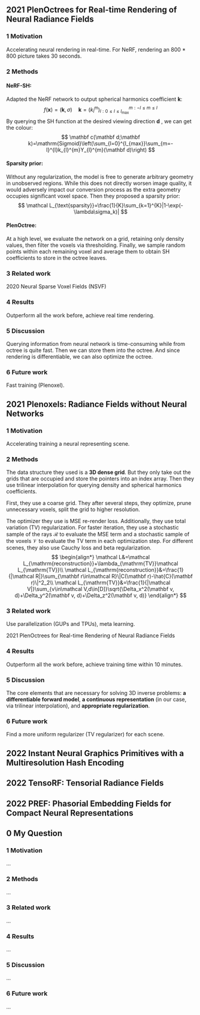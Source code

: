 ## 2021 PlenOctrees for Real-time Rendering of Neural Radiance Fields

### 1 Motivation

Accelerating neural rendering in real-time. For NeRF, rendering an 800 * 800 picture takes 30 seconds.

### 2 Methods

#### NeRF-SH:

Adapted the NeRF network to output spherical harmonics coefficient $\mathbf k$:
$$
f(\mathbf x)=(\mathbf k,\sigma)\quad\mathbf k=(k_{l}^{m})_{l:0\le l\le l_{\max}}^{m:-l\le m\le l}
$$
By querying the SH function at the desired viewing direction $\mathbf d$ , we can get the colour:
$$
\mathbf c(\mathbf d;\mathbf k)=\mathrm{Sigmoid}\left(\sum_{l=0}^{l_{max}}\sum_{m=-l}^{l}k_{l}^{m}Y_{l}^{m}(\mathbf d)\right)
$$

#### Sparsity prior:

Without any regularization, the model is free to generate arbitrary geometry in unobserved regions. While this does not directly worsen image quality, it would adversely impact our conversion process as the extra geometry occupies significant voxel space. Then they proposed a sparsity prior:
$$
\mathcal L_{\text{sparsity}}=\frac{1}{K}\sum_{k=1}^{K}|1-\exp(-\lambda\sigma_k)|
$$

#### PlenOctree:

At a high level, we evaluate the network on a grid, retaining only density values, then filter the voxels via thresholding. Finally, we sample random points within each remaining voxel and average them to obtain SH coefficients to store in the octree leaves.

### 3 Related work

2020 Neural Sparse Voxel Fields (NSVF)

### 4 Results

Outperform all the work before, achieve real time rendering.

### 5 Discussion

Querying information from neural network is time-consuming while from octree is quite fast. Then we can store them into the octree. And since rendering is differentiable, we can also optimize the octree.

### 6 Future work

Fast training (Plenoxel).

## 2021 Plenoxels: Radiance Fields without Neural Networks

### 1 Motivation

Accelerating training a neural representing scene.

### 2 Methods

The data structure they used is a **3D dense grid**. But they only take out the grids that are occupied and store the pointers into an index array. Then they use trilinear interpolation for querying density and spherical harmonics coefficients.

First, they use a coarse grid. They after several steps, they optimize, prune unnecessary voxels, split the grid to higher resolution.

The optimizer they use is MSE re-render loss. Additionally, they use total variation (TV) regularization. For faster iteration, they use a stochastic sample of the rays $\mathcal R$ to evaluate the MSE term and a stochastic sample of the voxels $\mathcal V$ to evaluate the TV term in each optimization step. For different scenes, they also use Cauchy loss and beta regularization.
$$
\begin{align*}
\mathcal L&=\mathcal L_{\mathrm{reconstruction}}+\lambda_{\mathrm{TV}}\mathcal L_{\mathrm{TV}}\\
\mathcal L_{\mathrm{reconstruction}}&=\frac{1}{|\mathcal R|}\sum_{\mathbf r\in\mathcal R}\|C(\mathbf r)-\hat{C}(\mathbf r)\|^2_2\\
\mathcal L_{\mathrm{TV}}&=\frac{1}{|\mathcal V|}\sum_{v\in\mathcal V,d\in[D]}\sqrt{\Delta_x^2(\mathbf v, d)+\Delta_y^2(\mathbf v, d)+\Delta_z^2(\mathbf v, d)}
\end{align*}
$$

### 3 Related work

Use parallelization (GUPs and TPUs), meta learning.

2021 PlenOctrees for Real-time Rendering of Neural Radiance Fields

### 4 Results

Outperform all the work before, achieve training time within 10 minutes.

### 5 Discussion

The core elements that are necessary for solving 3D inverse problems: **a differentiable forward model**, **a continuous representation** (in our case, via trilinear interpolation), and **appropriate regularization**.

### 6 Future work

Find a more uniform regularizer (TV regularizer) for each scene.

## 2022 Instant Neural Graphics Primitives with a Multiresolution Hash Encoding



## 2022 TensoRF: Tensorial Radiance Fields

## 2022 PREF: Phasorial Embedding Fields for Compact Neural Representations

## 0 My Question

### 1 Motivation

...

### 2 Methods

...

### 3 Related work

...

### 4 Results

...

### 5 Discussion

...

### 6 Future work

...
